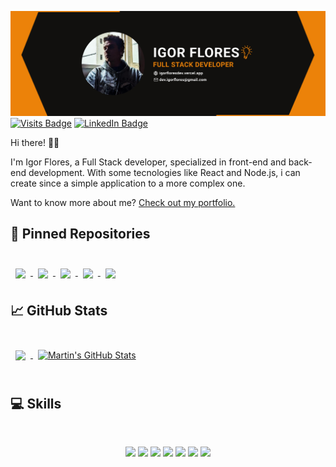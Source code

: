 [![Igor Flores GitHub Banner](./images/banner.png)](https://igorfloresdev.vercel.app)
[![Visits Badge](https://badges.pufler.dev/visits/igorfloresdev/igorfloresdev)](https://igorfloresdev.vercel.app)
[![LinkedIn Badge](https://img.shields.io/badge/LinkedIn-Profile-informational?style=flat&logo=linkedin&logoColor=white&color=0D76A8)](https://www.linkedin.com/in/igorfloresdev/)

Hi there! 👋🏻

I'm Igor Flores, a Full Stack developer, specialized in front-end and back-end development. With some tecnologies like React and Node.js, i can create since a simple application to a more complex one.

Want to know more about me? [Check out my portfolio.](https://igorfloresdev.vercel.app)

## 📌 Pinned Repositories
  
<br>

<a href="https://github.com/igorfloresdev/pandora-web">
  <img align="center" style="margin:0.5rem" src="https://github-readme-stats.vercel.app/api/pin/?username=igorfloresdev&repo=pandora-web&title_color=ffffff&text_color=c9cacc&icon_color=4AB197&bg_color=11100E" />
</a>

<a href="https://github.com/igorfloresdev/mybox">
  <img align="center" style="margin:0.5rem" src="https://github-readme-stats.vercel.app/api/pin/?username=igorfloresdev&repo=mybox&title_color=ffffff&text_color=c9cacc&icon_color=4AB197&bg_color=11100E" />
</a>

<a href="https://github.com/igorfloresdev/cute-portfolio">
  <img align="center" style="margin:0.5rem" src="https://github-readme-stats.vercel.app/api/pin/?username=igorfloresdev&repo=cute-portfolio&title_color=ffffff&text_color=c9cacc&icon_color=4AB197&bg_color=11100E" />
</a>

<a href="https://github.com/igorfloresdev/bikcraft">
  <img align="center" style="margin:0.5rem" src="https://github-readme-stats.vercel.app/api/pin/?username=igorfloresdev&repo=bikcraft&title_color=ffffff&text_color=c9cacc&icon_color=4AB197&bg_color=11100E" />
</a>

<a href="https://github.com/igorfloresdev/lobo">
  <img align="center" style="margin:0.5rem" src="https://github-readme-stats.vercel.app/api/pin/?username=igorfloresdev&repo=lobo&title_color=ffffff&text_color=c9cacc&icon_color=4AB197&bg_color=11100E" />
</a>

## &#x1f4c8; GitHub Stats

<br>

<a href="https://github.com/igorfloresdev">
  <img align="center" style="margin:0.5rem" src="https://github-readme-stats.vercel.app/api/top-langs/?username=igorfloresdev&hide=html,css&title_color=ffffff&text_color=c9cacc&icon_color=4AB197&bg_color=11100E" />
</a>

<a href="https://github.com/igorfloresdev">
  <img align="center" style="margin:0.5rem" src="https://github-readme-stats.vercel.app/api?username=igorfloresdev&show_icons=true&line_height=27&count_private=true&title_color=ffffff&text_color=c9cacc&icon_color=4AB097&bg_color=11100E" alt="Martin's GitHub Stats" />
</a>

<br>
<br>

 <h2>💻 Skills </h2>
 <br>
  <p align="center">
    <img src="https://img.shields.io/badge/Next.js-000000.svg?style=for-the-badge&logo=nextdotjs&logoColor=white" />
    <img src="https://img.shields.io/badge/React-61DAFB.svg?style=for-the-badge&logo=React&logoColor=black" />
    <img src="https://img.shields.io/badge/Tailwind%20CSS-06B6D4.svg?style=for-the-badge&logo=Tailwind-CSS&logoColor=white" />
    <img src="https://img.shields.io/badge/Node.js-339933.svg?style=for-the-badge&logo=nodedotjs&logoColor=white" />
    <img src="https://img.shields.io/badge/Prisma-2D3748.svg?style=for-the-badge&logo=Prisma&logoColor=white" />
    <img src="https://img.shields.io/badge/MySQL-4479A1.svg?style=for-the-badge&logo=MySQL&logoColor=white" />
    <img src="https://img.shields.io/badge/MongoDB-47A248.svg?style=for-the-badge&logo=MongoDB&logoColor=white" />
  <p>
  <br>



